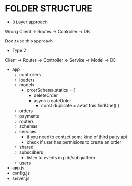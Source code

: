 # FOLDER STRUCTURE

- 3 Layer approach

Wrong Client -> Routes -> Controller -> DB

Don't use this approach

- Type 2

Client -> Routes -> Controller -> Service -> Model -> DB

- app
  - controllers
  - loaders
  - models
    - orderSchema.statics = {
      - deleteOrder
      - async createOrder
        - const duplicate = await this.findOne()
          }
  - orders
  - payments
  - routers
  - schemas
  - services
    - if you need to contact some kind of third party api
    - check if user has permisions to create an order
  - shared
  - subscribers
    - listen to events in pub/sub pattern
  - users
- app.js
- config.js
- server.js
